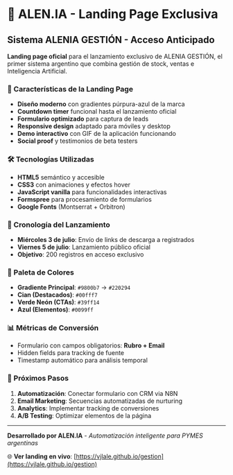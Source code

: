 # 🚀 ALEN.IA - Landing Page Exclusiva

## Sistema ALENIA GESTIÓN - Acceso Anticipado

**Landing page oficial** para el lanzamiento exclusivo de ALENIA GESTIÓN, el primer sistema argentino que combina gestión de stock, ventas e Inteligencia Artificial.

### 🎯 Características de la Landing Page

- **Diseño moderno** con gradientes púrpura-azul de la marca
- **Countdown timer** funcional hasta el lanzamiento oficial  
- **Formulario optimizado** para captura de leads
- **Responsive design** adaptado para móviles y desktop
- **Demo interactivo** con GIF de la aplicación funcionando
- **Social proof** y testimonios de beta testers

### 🛠️ Tecnologías Utilizadas

- **HTML5** semántico y accesible
- **CSS3** con animaciones y efectos hover
- **JavaScript vanilla** para funcionalidades interactivas
- **Formspree** para procesamiento de formularios
- **Google Fonts** (Montserrat + Orbitron)

### 📅 Cronología del Lanzamiento

- **Miércoles 3 de julio**: Envío de links de descarga a registrados
- **Viernes 5 de julio**: Lanzamiento público oficial
- **Objetivo**: 200 registros en acceso exclusivo

### 🎨 Paleta de Colores

- **Gradiente Principal**: `#9800b7` → `#220294`
- **Cian (Destacados)**: `#00fff7`
- **Verde Neón (CTAs)**: `#39ff14`
- **Azul (Elementos)**: `#0099ff`

### 📊 Métricas de Conversión

- Formulario con campos obligatorios: **Rubro + Email**
- Hidden fields para tracking de fuente
- Timestamp automático para análisis temporal

### 🚀 Próximos Pasos

1. **Automatización**: Conectar formulario con CRM via N8N
2. **Email Marketing**: Secuencias automatizadas de nurturing
3. **Analytics**: Implementar tracking de conversiones
4. **A/B Testing**: Optimizar elementos de la página

---

**Desarrollado por ALEN.IA** - *Automatización inteligente para PYMES argentinas*

🌐 **Ver landing en vivo**: [https://vjlale.github.io/gestion](https://vjlale.github.io/gestion)